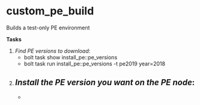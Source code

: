 # custom_pe_build
Builds a test-only PE environment 

**Tasks**
1. *Find PE versions to download*: 
   - bolt task show install_pe::pe_versions
   - bolt task run install_pe::pe_versions -t pe2019 year=2018
2. *Install the PE version you want on the PE node*:
   - 
   - 